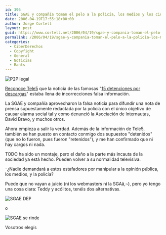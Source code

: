 ```yaml
---
id: 396
title: SGAE y compañí­a toman el pelo a la policí­a, los medios y los ciudadanos
date: 2006-04-19T17:55:18+00:00
author: Jorge Cortell
layout: post
guid: https://www.cortell.net/2006/04/19/sgae-y-compania-toman-el-pelo-a-la-policia-los-medios-y-los-ciudadanos/
permalink: /2006/04/19/sgae-y-compania-toman-el-pelo-a-la-policia-los-medios-y-los-ciudadanos/
categories:
  - CiberDerechos
  - Copyfight
  - General
  - Noticias
  - Rants
---
```

![P2P legal](https://static.flickr.com/45/127001357_812dec447b.jpg?v=0)

[Reconoce Tele5](https://www.informativos.telecinco.es/detenidos/operacion-policial/descargas-ilegales-internet/dn_23619.htm) que la noticia de las famosas "[15 detenciones por descargas](https://viernes.org/archivo/queru/2006/porque-han-sido-detenidos/)" estaba llena de incorrecciones falsa información.

La SGAE y compañí­a aprovecharon la falsa noticia para difundir una nota de prensa supuestamente redactada por la policí­a con el único objetivo de causar alarma social tal y como denunció la Asociación de Internautas, David Bravo, y muchos otros.

Ahora empieza a salir la verdad. Además de la información de Tele5, también se han puesto en contacto conmigo dos supuestos "detenidos" (que no lo fueron, pues fueron "retenidos"), y me han confirmado que ni hay cargos ni nada.

TODO ha sido un montaje, pero el daño a la parte más incauta de la sociedad ya está hecho. Pueden volver a su normalidad televisiva.

-¿Nadie demandará a estos estafadores por manipular a la opinión pública, los medios, y la policí­a?

Puede que no vayan a juicio (ni los webmasters ni la SGAâ‚¬), pero yo tengo una cosa clara: Teddy y acólitos, tenéis dos alternativas.

![SGAE DEP](https://static.flickr.com/56/127001414_c2bac93cbe.jpg?v=0)

o

![SGAE se rinde](https://static.flickr.com/47/127001350_7e7694835c.jpg?v=0)

Vosotros elegí­s